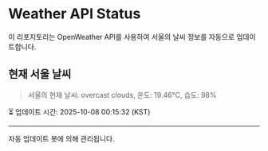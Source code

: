 
# Weather API Status

이 리포지토리는 OpenWeather API를 사용하여 서울의 날씨 정보를 자동으로 업데이트합니다.

## 현재 서울 날씨
> 서울의 현재 날씨: overcast clouds, 온도: 19.46°C, 습도: 98%

⏳ 업데이트 시간: 2025-10-08 00:15:32 (KST)

---
자동 업데이트 봇에 의해 관리됩니다.
